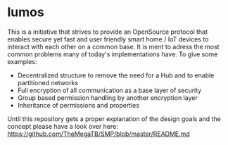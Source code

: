 # lumos
This is a initiative that strives to provide an OpenSource protocol that enables secure yet fast and user friendly smart home / IoT devices to interact with each other on a common base.
It is ment to adress the most common problems many of today's implementations have. To give some examples:
- Decentralized structure to remove the need for a Hub and to enable partitioned networks
- Full encryption of all communication as a base layer of security
- Group based permission handling by another encryption layer
- Inheritance of permissions and properties

Until this repository gets a proper explanation of the design goals and the concept please have a look over here:
https://github.com/TheMegaTB/SMP/blob/master/README.md
